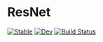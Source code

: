 # ResNet

[![Stable](https://img.shields.io/badge/docs-stable-blue.svg)](https://pxl-th.github.io/ResNet.jl/stable)
[![Dev](https://img.shields.io/badge/docs-dev-blue.svg)](https://pxl-th.github.io/ResNet.jl/dev)
[![Build Status](https://github.com/pxl-th/ResNet.jl/workflows/CI/badge.svg)](https://github.com/pxl-th/ResNet.jl/actions)
